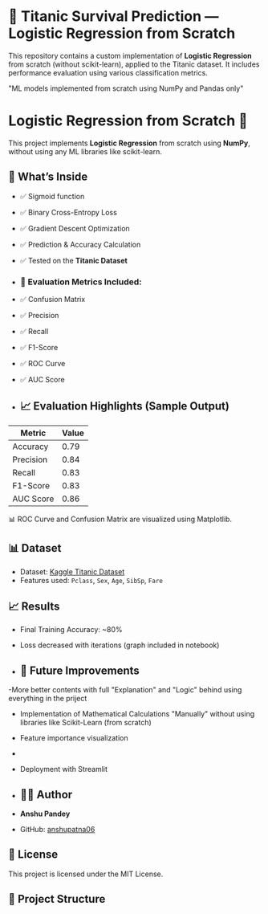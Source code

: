 # 🚢 Titanic Survival Prediction — Logistic Regression from Scratch

This repository contains a custom implementation of **Logistic Regression** from scratch (without scikit-learn), applied to the Titanic dataset. It includes performance evaluation using various classification metrics.

"ML models implemented from scratch using NumPy and Pandas only"
# Logistic Regression from Scratch 🧠

This project implements **Logistic Regression** from scratch using **NumPy**, without using any ML libraries like scikit-learn.

## 🚀 What’s Inside

- ✅ Sigmoid function
- ✅ Binary Cross-Entropy Loss
- ✅ Gradient Descent Optimization
- ✅ Prediction & Accuracy Calculation
- ✅ Tested on the **Titanic Dataset**

- ### 🧪 Evaluation Metrics Included:
- ✅ Confusion Matrix
- ✅ Precision
- ✅ Recall
- ✅ F1-Score
- ✅ ROC Curve
- ✅ AUC Score

- ## 📈 Evaluation Highlights (Sample Output)

| Metric            | Value       |
|-------------------|-------------|
| Accuracy          | 0.79        |
| Precision         | 0.84        |
| Recall            | 0.83        |
| F1-Score          | 0.83        |
| AUC Score         | 0.86        |

📊 ROC Curve and Confusion Matrix are visualized using Matplotlib.

## 📊 Dataset

- Dataset: [Kaggle Titanic Dataset](https://www.kaggle.com/competitions/titanic/data)
- Features used: `Pclass`, `Sex`, `Age`, `SibSp`, `Fare`

## 📈 Results

- Final Training Accuracy: ~80%
- Loss decreased with iterations (graph included in notebook)

- ## 🚧 Future Improvements

-More better contents with full "Explanation" and "Logic" behind using everything in the priject 
- Implementation of Mathematical Calculations "Manually" without using libraries like Scikit-Learn (from scratch)
- Feature importance visualization
- 
- Deployment with Streamlit

- ## 🙋‍♂️ Author

- **Anshu Pandey**
- GitHub: [anshupatna06](https://github.com/anshupatna06)

## 📝 License

This project is licensed under the MIT License.
## 📁 Project Structure
